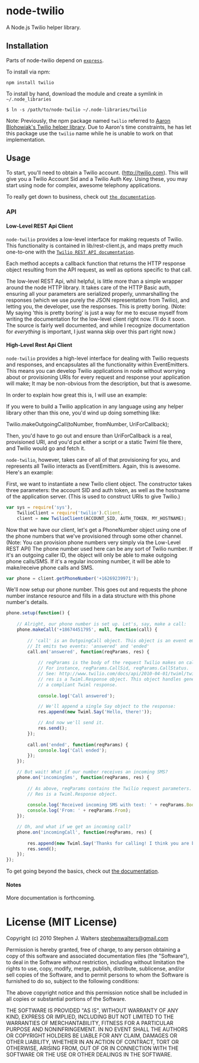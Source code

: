 # node-twilio

A Node.js Twilio helper library.

## Installation

Parts of node-twilio depend on [`express`](http://expressjs.com).

To install via npm:
    
    npm install twilio

To install by hand, download the module and create a symlink in `~/.node_libraries`

    $ ln -s /path/to/node-twilio ~/.node-libraries/twilio

Note: Previously, the npm package named `twilio` referred to 
[Aaron Blohowiak's Twilio helper library](http://github.com/aaronblohowiak/Twilio-Node). 
Due to Aaron's time constraints, he has let this package use the `twilio` name while he is
unable to work on that implementation.

## Usage

To start, you'll need to obtain a Twilio account. (http://twilio.com). This will give you a Twilio Account Sid and a Twilio Auth Key. Using these, you may start using node for complex, awesome telephony applications.

To really get down to business, check out [`the documentation`](https://github.com/sjwalter/node-twilio/wiki).

### API

#### Low-Level REST Api Client

`node-twilio` provides a low-level interface for making requests of Twilio. This functionality is contained in lib/rest-client.js, and maps pretty much one-to-one with the [`Twilio REST API documentation`](http://www.twilio.com/docs/api/2010-04-01/rest/).

Each method accepts a callback function that returns the HTTP response object resulting from the API request, as well as options specific to that call.

The low-level REST Api, whil helpful, is little more than a simple wrapper around the node HTTP library. It takes care of the HTTP Basic auth, ensuring all your parameters are serialized properly, unmarshalling the responses (which we use purely the JSON representation from Twilio), and letting you, the developer, use the responses. This is pretty boring. (Note: My saying 'this is pretty boring' is just a way for me to excuse myself from writing the documentation for the low-level client right now. I'll do it soon. The source is fairly well documented, and while I recognize documentation for *everything* is important, I just wanna skip over this part right now.)

#### High-Level Rest Api Client

`node-twilio` provides a high-level interface for dealing with Twilio requests and responses, and encapsulates all the functionality within EventEmitters. This means you can develop Twilio applications in node without worrying about or provisioning URIs for every request and response your application will make; It may be non-obvious from the description, but that is awesome.

In order to explain how great this is, I will use an example:

If you were to build a Twilio application in any language using any helper library other than this one, you'd wind up doing something like:

Twilio.makeOutgoingCall(toNumber, fromNumber, UriForCallback);

Then, you'd have to go out and ensure than UriForCallback is a real, provisioned URI, and you'd put either a script or a static Twiml file there, and Twilio would go and fetch it.

`node-twilio`, however, takes care of all of that provisioning for you, and represents all Twilio interacts as EventEmitters. Again, this is awesome. Here's an example:

First, we want to instantiate a new Twilo client object.
The constructor takes three parameters: the account SID and auth token, as well as
the hostname of the application server. (This is used to construct URIs to give Twilio.)

```js
var sys = require('sys'),
    TwilioClient = require('twilio').Client,
    client = new TwilioClient(ACCOUNT_SID, AUTH_TOKEN, MY_HOSTNAME);
```

Now that we have our client, let's get a PhoneNumber object using one of the 
phone numbers that we've provisioned through some other channel.
(Note: You can provision phone numbers very simply via the Low-Level REST API)
The phone number used here can be any sort of Twilio number. If it's an outgoing
caller ID, the object will only be able to make outgoing phone calls/SMS. If it's
a regular incoming number, it will be able to make/receive phone calls and SMS.

```js
var phone = client.getPhoneNumber('+16269239971');
```

We'll now setup our phone number. This goes out and requests the phone number
instance resource and fills in a data structure with this phone number's details.


```js
phone.setup(function() {
    
    // Alright, our phone number is set up. Let's, say, make a call:
    phone.makeCall('+18674451795', null, function(call) {
        
        // 'call' is an OutgoingCall object. This object is an event emitter.
        // It emits two events: 'answered' and 'ended'
        call.on('answered', function(reqParams, res) {
            
            // reqParams is the body of the request Twilio makes on call pickup.
            // For instance, reqParams.CallSid, reqParams.CallStatus.
            // See: http://www.twilio.com/docs/api/2010-04-01/twiml/twilio_request
            // res is a Twiml.Response object. This object handles generating
            // a compliant Twiml response.
            
            console.log('Call answered');

            // We'll append a single Say object to the response:
            res.append(new Twiml.Say('Hello, there!'));

            // And now we'll send it.
            res.send();
        });
        
        call.on('ended', function(reqParams) {
            console.log('Call ended');
        });
    });

    // But wait! What if our number receives an incoming SMS?
    phone.on('incomingSms', function(reqParams, res) {
        
        // As above, reqParams contains the Twilio request parameters.
        // Res is a Twiml.Response object.
        
        console.log('Received incoming SMS with text: ' + reqParams.Body);
        console.log('From: ' + reqParams.From);
    });

    // Oh, and what if we get an incoming call?
    phone.on('incomingCall', function(reqParams, res) {
        
        res.append(new Twiml.Say('Thanks for calling! I think you are beautiful!'));
        res.send();
    });
});
```

To get going beyond the basics, check out [the documentation](https://github.com/sjwalter/node-twilio/wiki).

#### Notes

More documentation is forthcoming.

# License (MIT License)

Copyright (c) 2010 Stephen J. Walters <stephenwalters@gmail.com>

Permission is hereby granted, free of charge, to any person obtaining a copy
of this software and associated documentation files (the "Software"), to deal
in the Software without restriction, including without limitation the rights
to use, copy, modify, merge, publish, distribute, sublicense, and/or sell
copies of the Software, and to permit persons to whom the Software is
furnished to do so, subject to the following conditions:

The above copyright notice and this permission notice shall be included in
all copies or substantial portions of the Software.

THE SOFTWARE IS PROVIDED "AS IS", WITHOUT WARRANTY OF ANY KIND, EXPRESS OR
IMPLIED, INCLUDING BUT NOT LIMITED TO THE WARRANTIES OF MERCHANTABILITY,
FITNESS FOR A PARTICULAR PURPOSE AND NONINFRINGEMENT. IN NO EVENT SHALL THE
AUTHORS OR COPYRIGHT HOLDERS BE LIABLE FOR ANY CLAIM, DAMAGES OR OTHER
LIABILITY, WHETHER IN AN ACTION OF CONTRACT, TORT OR OTHERWISE, ARISING FROM,
OUT OF OR IN CONNECTION WITH THE SOFTWARE OR THE USE OR OTHER DEALINGS IN
THE SOFTWARE.
